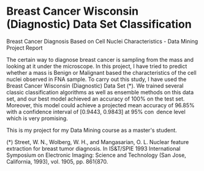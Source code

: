 # Breast Cancer Wisconsin (Diagnostic) Data Set Classification

Breast Cancer Diagnosis Based on Cell Nuclei Characteristics - Data Mining Project Report

The certain way to diagnose breast cancer is sampling from the mass and looking at it under the microscope. In this project, I have tried to predict whether a mass is Benign or Malignant based the characteristics of the cell nuclei observed in FNA sample. To carry out this study, I have used the Breast Cancer Wisconsin (Diagnostic) Data Set (*). We trained several classic classification algorithms as well as ensemble methods on this data set, and our best model achieved an accuracy of 100% on the test set. Moreover, this model could achieve a projected mean accuracy of 96.85% with a confidence interval of [0.9443, 0.9843] at 95% con dence level which is very promising.

This is my project for my Data Mining course as a master's student. 

(*) Street, W. N., Wolberg, W. H., and Mangasarian, O. L. Nuclear feature extraction for breast tumor diagnosis. In IS&T/SPIE 1993 International Symposium on Electronic Imaging: Science and Technology (San Jose, California, 1993), vol. 1905, pp. 861{870.
